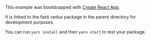 This example was bootstrapped with [Create React App](https://github.com/facebook/create-react-app).

It is linked to the fasti-redux package in the parent directory for development purposes.

You can run `yarn install` and then `yarn start` to test your package.
